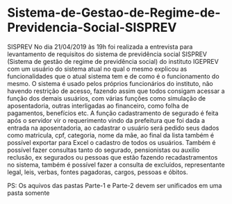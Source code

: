 # Sistema-de-Gestao-de-Regime-de-Previdencia-Social-SISPREV

SISPREV
No dia 21/04/2019 às 19h foi realizada a entrevista para levantamento de requisitos
do sistema de previdência social SISPREV (Sistema de gestão de regime de previdência social)
do instituto IGEPREV com um usuário do sistema atual no qual o mesmo explicou as funcionalidades 
que o atual sistema tem e de como é o funcionamento do mesmo.
O sistema é usado pelos próprios funcionários do instituto, não havendo restrição de acesso,
fazendo assim que todos consigam acessar a função dos demais usuários, com várias funções como
simulação de aposentadoria, outras interligadas ao financeiro, como folha de pagamentos, benefícios etc.
A função cadastramento de segurado é feita após o servidor vir o requerimento vindo da prefeitura 
que foi dada a entrada na aposentadoria, ao cadastrar o usuário será pedido seus dados como matricula,
cpf, categoria, nome da mãe, ao final da lista também é possível exportar para Excel o cadastro de todos os usuários.
Também é possível fazer consultas tanto do segurado, pensionistas ou auxilio reclusão, ex segurados ou pessoas
que estão fazendo recadastramentos no sistema, também é possível fazer a consulta de excluídos, representante 
legal, leis, verbas, fontes pagadoras, cargos, pessoas e óbitos.


PS: Os aquivos das pastas Parte-1 e Parte-2 devem ser unificados em uma pasta somente
